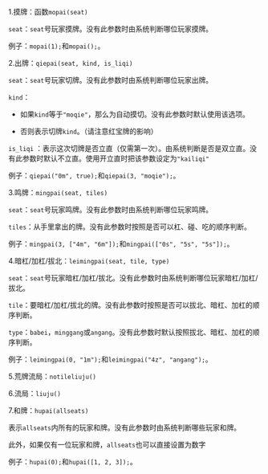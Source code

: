 1.摸牌：函数`mopai(seat)`

`seat`：`seat`号玩家摸牌。没有此参数时由系统判断哪位玩家摸牌。

例子：`mopai(1);`和`mopai();`。

2.出牌：`qiepai(seat, kind, is_liqi)`

`seat`：`seat`号玩家切牌。没有此参数时由系统判断哪位玩家出牌。

`kind`：

+ 如果`kind`等于`"moqie"`，那么为自动摸切。没有此参数时默认使用该选项。

+ 否则表示切牌`kind`。（请注意红宝牌的影响）

`is_liqi`
：表示这次切牌是否立直（仅需第一次）。由系统判断是否是双立直。没有此参数时默认不立直。使用开立直时把该参数设定为`"kailiqi"`

例子：`qiepai("0m", true);`和`qiepai(3, "moqie");`。

3.鸣牌：`mingpai(seat, tiles)`

`seat`：`seat`号玩家鸣牌。没有此参数时由系统判断哪位玩家鸣牌。

`tiles`：从手里拿出的牌。没有此参数时按照是否可以杠、碰、吃的顺序判断。

例子：`mingpai(3, ["4m", "6m"]);`和`mingpai(["0s", "5s", "5s"]);`。

4.暗杠/加杠/拔北：`leimingpai(seat, tile, type)`

`seat`：`seat`号玩家暗杠/加杠/拔北。没有此参数时由系统判断哪位玩家暗杠/加杠/拔北。

`tile`：要暗杠/加杠/拔北的牌。没有此参数时按照是否可以拔北、暗杠、加杠的顺序判断。

`type`：`babei`，`minggang`或`angang`。没有此参数时默认按照拔北、暗杠、加杠的顺序判断。

例子：`leimingpai(0, "1m");`和`leimingpai("4z", "angang");`。

5.荒牌流局：`notileliuju()`

6.流局：`liuju()`

7.和牌：`hupai(allseats)`

表示`allseats`内所有的玩家和牌。没有此参数时由系统判断哪些玩家和牌。

此外，如果仅有一位玩家和牌，`allseats`也可以直接设置为数字

例子：`hupai(0);`和`hupai([1, 2, 3]);`。

